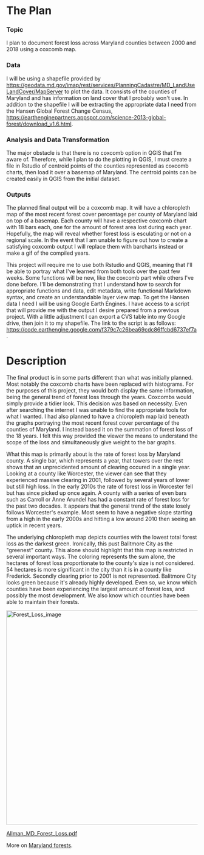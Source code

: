 # The Plan

### Topic
I plan to document forest loss across Maryland counties between 2000 and 2018 using a coxcomb map. 

### Data
I will be using a shapefile provided by https://geodata.md.gov/imap/rest/services/PlanningCadastre/MD_LandUseLandCover/MapServer to plot the data. It consists of the counties of Maryland and has information on land cover that I probably won't use. In addition to the shapefile I will be extracting the appropriate data I need from the Hansen Global Forest Change Census, https://earthenginepartners.appspot.com/science-2013-global-forest/download_v1.6.html.

### Analysis and Data Transformation
The major obstacle is that there is no coxcomb option in QGIS that I'm aware of. Therefore, while I plan to do the plotting in QGIS, I must create a file in Rstudio of centroid points of the counties represented as coxcomb charts, then load it over a basemap of Maryland. The centroid points can be created easily in QGIS from the initial dataset.
  
### Outputs
The planned final output will be a coxcomb map. It will have a chloropleth map of the most recent forest cover percentage per county of Maryland laid on top of a basemap. Each county will have a respective coxcomb chart with 18 bars each, one for the amount of forest area lost during each year. Hopefully, the map will reveal whether forest loss is esculating or not on a regional scale. In the event that I am unable to figure out how to create a satisfying coxcomb output I will replace them with barcharts instead or make a gif of the compiled years.

This project will require me to use both Rstudio and QGIS, meaning that I'll be able to portray what I've learned from both tools over the past few weeks. Some functions will be new, like the coxcomb part while others I've done before. I'll be demonstrating that I understand how to search for appropriate functions and data, edit metadata, write functional Markdown syntax, and create an understandable layer view map. To get the Hansen data I need I will be using Google Earth Engines. I have access to a script that will provide me with the output I desire prepared from a previous project. With a little adjustment I can export a CVS table into my Google drive, then join it to my shapefile. The link to the script is as follows: https://code.earthengine.google.com/f379c7c26bea69cdc86ffcbd6737ef7a.

# Description
The final product is in some parts different than what was initially planned. Most notably the coxcomb charts have been replaced with histograms. For the purposes of this project, they would both display the same information, being the general trend of forest loss through the years. Coxcombs would simply provide a tidier look. This decision was based on necessity. Even after searching the internet I was unable to find the appropriate tools for what I wanted. I had also planned to have a chloropleth map laid beneath the graphs portraying the most recent forest cover percentage of the counties of Maryland. I instead based it on the summation of forest loss of the 18 years. I felt this way provided the viewer the means to understand the scope of the loss and simultaneously give weight to the bar graphs.

What this map is primarily about is the rate of forest loss by Maryland county. A single bar, which represents a year, that towers over the rest shows that an unprecidented amount of clearing occured in a single year. Looking at a county like Worcester, the viewer can see that they experienced massive clearing in 2001, followed by several years of lower but still high loss. In the early 2010s the rate of forest loss in Worcester fell but has since picked up once again. A county with a series of even bars such as Carroll or Anne Arundel has had a constant rate of forest loss for the past two decades. It appears that the general trend of the state losely follows Worcester's example. Most seem to have a negative slope starting from a high in the early 2000s and hitting a low around 2010 then seeing an uptick in recent years.   

The underlying chloropleth map depicts counties with the lowest total forest loss as the darkest green. Ironically, this pust Balitmore City as the "greenest" county. This alone should highlight that this map is restricted in several important ways. The coloring represents the sum alone, the hectares of forest loss proportionate to the county's size is not considered. 54 hectares is more significant in the city than it is in a county like Frederick. Secondly clearing prior to 2001 is not represented. Balitmore City looks green because it's already highly developed. Even so, we know which counties have been experiencing the largest amount of forest loss, and possibly the most development. We also know which counties have been able to maintain their forests.

<img width="563" alt="Forest_Loss_image" src="https://user-images.githubusercontent.com/78063176/112540208-481f1f80-8d88-11eb-8d1d-af3b4dac4933.PNG">

[Allman_MD_Forest_Loss.pdf](https://github.com/99Mallman/99Mallman.github.io/files/6207772/Allman_MD_Forest_Loss.pdf)


More on [Maryland forests](https://dnr.maryland.gov/forests/pages/mdfacts.aspx#:~:text=Each%20year%20more%20than%206000,of%20forest%20and%20marsh%20land).



